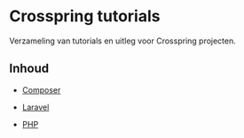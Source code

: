# Crosspring tutorials

Verzameling van tutorials en uitleg voor Crosspring projecten.

## Inhoud

- [Composer](composer/README.md)

- [Laravel](laravel/README.md)

- [PHP](php/README.md)